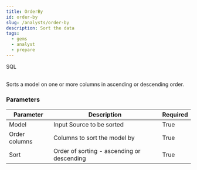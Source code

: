 ```yaml
---
title: OrderBy
id: order-by
slug: /analysts/order-by
description: Sort the data
tags:
  - gems
  - analyst
  - prepare
---
```


<span class="badge">SQL</span><br/><br/>

Sorts a model on one or more columns in ascending or descending order.

### Parameters

| Parameter     | Description                                | Required |
| ------------- | ------------------------------------------ | -------- |
| Model         | Input Source to be sorted                  | True     |
| Order columns | Columns to sort the model by               | True     |
| Sort          | Order of sorting - ascending or descending | True     |
